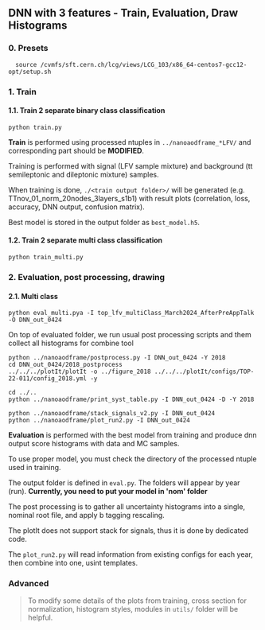 ## DNN with 3 features - Train, Evaluation, Draw Histograms
### 0. Presets
```{.Bash}
  source /cvmfs/sft.cern.ch/lcg/views/LCG_103/x86_64-centos7-gcc12-opt/setup.sh
```
 
### 1. Train
#### 1.1. Train 2 separate binary class classification 
```{.Bash}
python train.py
```
**Train** is performed using processed ntuples in `../nanoaodframe_*LFV/` and corresponding part should be **MODIFIED**.

Training is performed with signal (LFV sample mixture) and background (tt semileptonic and dileptonic mixture) samples.

When training is done, `./<train output folder>/` will be generated (e.g. TTnov_01_norm_20nodes_3layers_s1b1) with result plots (correlation, loss, accuracy, DNN output, confusion matrix).

Best model is stored in the output folder as `best_model.h5`.
#### 1.2. Train 2 separate multi class classification 
```{.Bash}
python train_multi.py
```


### 2. Evaluation, post processing, drawing
#### 2.1. Multi class
```{.Bash}
python eval_multi.pya -I top_lfv_multiClass_March2024_AfterPreAppTalk -O DNN_out_0424
```
On top of evaluated folder, we run usual post processing scripts and them collect all histograms for combine tool
```{.Bash}
python ../nanoaodframe/postprocess.py -I DNN_out_0424 -Y 2018
cd DNN_out_0424/2018_postprocess
../../../plotIt/plotIt -o ../figure_2018 ../../../plotIt/configs/TOP-22-011/config_2018.yml -y

cd ../..
python ../nanoaodframe/print_syst_table.py -I DNN_out_0424 -D -Y 2018

python ../nanoaodframe/stack_signals_v2.py -I DNN_out_0424
python ../nanoaodframe/plot_run2.py -I DNN_out_0424
```
**Evaluation** is performed with the best model from training and produce dnn output score histograms with data and MC samples.

To use proper model, you must check the directory of the processed ntuple used in training.

The output folder is defined in `eval.py`. The folders will appear by year (run). **Currently, you need to put your model in 'nom' folder**

The post processing is to gather all uncertainty histograms into a single, nominal root file, and apply b tagging rescaling.

The plotIt does not support stack for signals, thus it is done by dedicated code.

The `plot_run2.py` will read information from existing configs for each year, then combine into one, usint templates.

### Advanced
> To modify some details of the plots from training, cross section for normalization, histogram styles, modules in `utils/` folder will be helpful.
